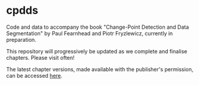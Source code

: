 # cpdds
Code and data to accompany the book "Change-Point Detection and Data Segmentation" by Paul Fearnhead and Piotr Fryzlewicz, currently in preparation.

This repository will progressively be updated as we complete and finalise chapters. Please visit often!

The latest chapter versions, made available with the publisher's permission, can be accessed [here](https://stats.lse.ac.uk/fryzlewicz/articles.html).
